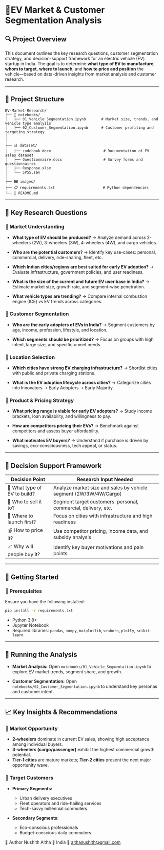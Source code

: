 # 📘EV Market & Customer Segmentation Analysis

## 🔍 Project Overview

This document outlines the key research questions, customer segmentation strategy, and decision-support framework for an electric vehicle (EV) startup in India. The goal is to determine **what type of EV to manufacture**, **whom to target**, **where to launch**, and **how to price and position** the vehicle—based on data-driven insights from market analysis and customer research.

---

## 📁 Project Structure

```
EV-Market-Research/
├── 📓 notebooks/
│   ├── 01_Vehicle_Segmentation.ipynb       # Market size, trends, and vehicle type analysis
│   ├── 02_Customer_Segmentation.ipynb      # Customer profiling and targeting strategy
│   
│
├── 📊 dataset/
│   ├── codebook.docx                        # Documentation of EV sales dataset
│   ├── Questionnaire.docx                   # Survey forms and questionnaires
│   ├── Response.xlsx                        
│   └── SPSS.sav                            
│
├── 🖼️ images/
├── 📋 requirements.txt                      # Python dependencies
└── 📘 README.md                            
```

---

## 🧩 Key Research Questions

### 🚙 Market Understanding

* **What type of EV should be produced?**
  → Analyze demand across 2-wheelers (2W), 3-wheelers (3W), 4-wheelers (4W), and cargo vehicles.

* **Who are the potential customers?**
  → Identify key use-cases: personal, commercial, delivery, ride-sharing, fleet, etc.

* **Which Indian cities/regions are best suited for early EV adoption?**
  → Evaluate infrastructure, government policies, and user readiness.

* **What is the size of the current and future EV user base in India?**
  → Estimate market size, growth rate, and segment-wise penetration.

* **What vehicle types are trending?**
  → Compare internal combustion engine (ICE) vs EV trends across categories.

### 👤 Customer Segmentation

* **Who are the early adopters of EVs in India?**
  → Segment customers by age, income, profession, lifestyle, and location.

* **Which segments should be prioritized?**
  → Focus on groups with high intent, large size, and specific unmet needs.

### 📍 Location Selection

* **Which cities have strong EV charging infrastructure?**
  → Shortlist cities with public and private charging stations.

* **What is the EV adoption lifecycle across cities?**
  → Categorize cities into Innovators → Early Adopters → Early Majority.

### 💸 Product & Pricing Strategy

* **What pricing range is viable for early EV adopters?**
  → Study income brackets, loan availability, and willingness to pay.

* **How are competitors pricing their EVs?**
  → Benchmark against competitors and assess buyer affordability.

* **What motivates EV buyers?**
  → Understand if purchase is driven by savings, eco-consciousness, tech appeal, or status.

---

## 🎯 Decision Support Framework

| Decision Point               | Research Input Needed                                             |
| ---------------------------- | ----------------------------------------------------------------- |
| 🚗 What type of EV to build? | Analyze market size and sales by vehicle segment (2W/3W/4W/Cargo) |
| 👥 Who to sell it to?        | Segment target customers: personal, commercial, delivery, etc.    |
| 📍 Where to launch first?    | Focus on cities with infrastructure and high readiness            |
| 💰 How to price it?          | Use competitor pricing, income data, and subsidy analysis         |
| 📈 Why will people buy it?   | Identify key buyer motivations and pain points                    |

---

## 🚀 Getting Started

### 🔧 Prerequisites

Ensure you have the following installed:

```bash
pip install -r requirements.txt
```

* Python 3.8+
* Jupyter Notebook
* Required libraries: `pandas`, `numpy`, `matplotlib`, `seaborn`, `plotly`, `scikit-learn`

---

## 🧪 Running the Analysis

* **Market Analysis:**
  Open `notebooks/01_Vehicle_Segmentation.ipynb` to explore EV market trends, segment share, and growth.

* **Customer Segmentation:**
  Open `notebooks/02_Customer_Segmentation.ipynb` to understand key personas and customer intent.

---

## 📈 Key Insights & Recommendations

### 🧭 Market Opportunity

* **2-wheelers** dominate in current EV sales, showing high acceptance among individual buyers.
* **3-wheelers (cargo/passenger)** exhibit the highest commercial growth potential.
* **Tier-1 cities** are mature markets; **Tier-2 cities** present the next major opportunity wave.

### 🎯 Target Customers

* **Primary Segments:**

  * Urban delivery executives
  * Fleet operators and ride-hailing services
  * Tech-savvy millennial commuters

* **Secondary Segments:**

  * Eco-conscious professionals
  * Budget-conscious daily commuters

🙋 Author
Nushith Aitha
📍 India
📧 aithanushith@gmail.com
